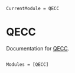 ```@meta
CurrentModule = QECC
```

# QECC

Documentation for [QECC](https://github.com/nzy1997/QECC.jl).

```@index
```

```@autodocs
Modules = [QECC]
```
